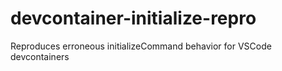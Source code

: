 # devcontainer-initialize-repro
Reproduces erroneous initializeCommand behavior for VSCode devcontainers
